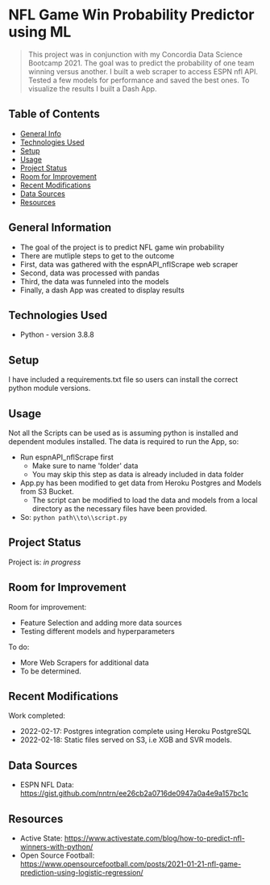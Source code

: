 # NFL Game Win Probability Predictor using ML
> This project was in conjunction with my Concordia Data Science Bootcamp 2021. The goal was to predict the probability of one team winning versus another.
> I built a web scraper to access ESPN nfl API. Tested a few models for performance and saved the best ones.
> To visualize the results I built a Dash App.

## Table of Contents
* [General Info](#general-information)
* [Technologies Used](#technologies-used)
* [Setup](#setup)
* [Usage](#usage)
* [Project Status](#project-status)
* [Room for Improvement](#room-for-improvement)
* [Recent Modifications](#recent-modifications)
* [Data Sources](#data-sources)
* [Resources](#resources)
<!-- * [GPLv3](https://choosealicense.com/licenses/gpl-3.0/#) -->


## General Information
- The goal of the project is to predict NFL game win probability
- There are mutliple steps to get to the outcome
- First, data was gathered with the espnAPI_nflScrape web scraper
- Second, data was processed with pandas
- Third, the data was funneled into the models
- Finally, a dash App was created to display results 


## Technologies Used
- Python - version 3.8.8


## Setup
I have included a requirements.txt file so users can install the correct python module versions.


## Usage
Not all the Scripts can be used as is assuming python is installed and dependent modules installed.
The data is required to run the App, so:
- Run espnAPI_nflScrape first
   - Make sure to name 'folder' data
   - You may skip this step as data is already included in data folder
- App.py has been modified to get data from Heroku Postgres and Models from S3 Bucket.
   - The script can be modified to load the data and models from a local directory as the necessary files have been provided.
- So: `python path\\to\\script.py`


## Project Status
Project is: _in progress_ 


## Room for Improvement

Room for improvement:
- Feature Selection and adding more data sources
- Testing different models and hyperparameters

To do:
- More Web Scrapers for additional data
- To be determined.

## Recent Modifications

Work completed:
- 2022-02-17: Postgres integration complete using Heroku PostgreSQL
- 2022-02-18: Static files served on S3, i.e XGB and SVR models.

## Data Sources
- ESPN NFL Data: https://gist.github.com/nntrn/ee26cb2a0716de0947a0a4e9a157bc1c

## Resources
- Active State: https://www.activestate.com/blog/how-to-predict-nfl-winners-with-python/
- Open Source Football: https://www.opensourcefootball.com/posts/2021-01-21-nfl-game-prediction-using-logistic-regression/

<!-- ## License -->
<!-- This project is open source and available under the [GPLv3](https://choosealicense.com/licenses/gpl-3.0/#). -->
